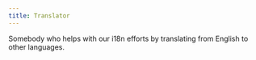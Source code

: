 ```yaml
---
title: Translator
---
```


Somebody who helps with our i18n efforts by translating from English to other languages.
